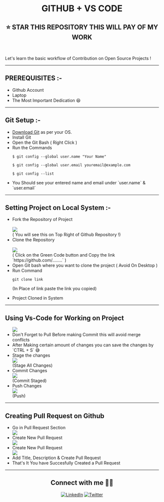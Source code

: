 <h1 align="center">GITHUB + VS CODE </h1>

<h2 align="center">⭐ STAR THIS REPOSITORY THIS WILL PAY OF MY WORK </h2>
<br>
<p>Let's learn the basic workflow of Contribution on Open Source Projects ! </p>
<hr>
<h2>PREREQUISITES :-</h2>
<ul>
<li>Github Account </li>
<li>Laptop</li>
<li>The Most Important Dedication 😆</li>
</ul>
<hr>
<h2>Git Setup :- </h2>
<ul>
<li><a href="https://git-scm.com/downloads">Download Git</a> as per your OS. </li>
<li>Install Git</li>
<li>Open the Git Bash ( Right Click )</li>
<li>Run the Commands</li>

`$ git config --global user.name "Your Name"`

`$ git config --global user.email youremail@example.com`

`$ git config --list`

<li>You Should see your entered name and email under `user.name` & `user.email`</li>

</ul>
<hr>

<h2>Setting Project on Local System :- </h2>
<ul>
<li>Fork the Repository of Project</li><br>
<img align="center" src="fork.png"><br>
( You will see this on Top Right of Github Repository !)
<li>Clone the Repository </li><br>
<img align="center"  src="clone.png"><br>
( Click on the Green Code button and Copy the link  `https://github.com/........` )</li>
<li>Open Git bash where you want to clone the project ( Avoid On Desktop )</li>
<li>Run Command</li>

`git clone link`

(In Place of link paste the link you copied)

<li>Project Cloned in System</li>
</ul>
<hr>

<h2>Using Vs-Code for Working on Project</h2>
<ul>
<img align="center" src="vscode.png">
<li>Don't  Forget to Pull Before making Commit this will avoid merge conflicts</li>
<li>After Making certain amount of changes you can save the changes by `CTRL + S`  😅</li>
<li>Stage the changes</li>
<img align="center" src="stagechanges.png"><br>
(Stage All Changes)
<li>Commit Changes</li>
<img align="center" src="commit.png"><br>
(Commit Staged)
<li>Push Changes</li>
<img align="center" src="push.png"><br>
(Push)
</ul>
<hr>

<h2>Creating Pull Request on Github</h2>
<ul>
<li>Go in Pull Request Section</li>
<img align="center" src="pullrequest.png">
<li>Create New Pull Request</li>
<img align="center" src="newPR.png">
<li>Create New Pull Request</li>
<img align="center" src="createPR.png">
<li>Add Title,  Description & Create Pull Request</li>
<li>That's It You have Succesfully Created a Pull Request</li>
</ul>
<hr>

<h2 align="center">Connect with me  🤝🏻</h2>

<div align="center">

<p>
<a href="https://www.linkedin.com/in/rohan-k-2502/" ><img alt="LinkedIn" src="https://img.shields.io/badge/linkedin-%230077B5.svg?style=for-the-badge&logo=linkedin&logoColor=white"/></a>
<a href="https://twitter.com/rohan_2502"><img alt="Twitter" src="https://img.shields.io/badge/rohan_2502-%231DA1F2.svg?style=for-the-badge&logo=Twitter&logoColor=white"/></a>

</p>

</div>
